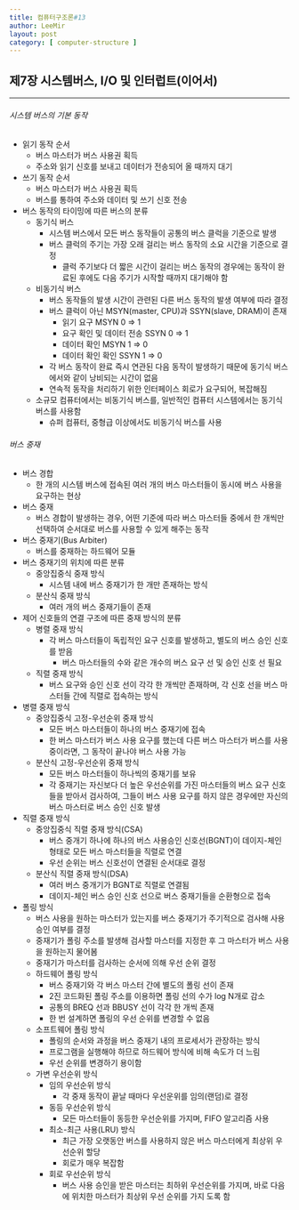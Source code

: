 ```yaml
---
title: 컴퓨터구조론#13
author: LeeMir
layout: post
category: [ computer-structure ]
---
```


## 제7장 시스템버스, I/O 및 인터럽트(이어서)

- - -

###### 시스템 버스의 기본 동작

- 읽기 동작 순서
  - 버스 마스터가 버스 사용권 획득
  - 주소와 읽기 신호를 보내고 데이터가 전송되어 올 때까지 대기
- 쓰기 동작 순서
  - 버스 마스터가 버스 사용권 획득
  - 버스를 통하여 주소와 데이터 및 쓰기 신호 전송
- 버스 동작의 타이밍에 따른 버스의 분류
  - 동기식 버스
    - 시스템 버스에서 모든 버스 동작들이 공통의 버스 클럭을 기준으로 발생
    - 버스 클럭의 주기는 가장 오래 걸리는 버스 동작의 소요 시간을 기준으로 결정
      - 클럭 주기보다 더 짧은 시간이 걸리는 버스 동작의 경우에는 동작이 완료된 후에도 다음 주기가 시작할 때까지 대기해야 함
  - 비동기식 버스
    - 버스 동작들의 발생 시간이 관련된 다른 버스 동작의 발생 여부에 따라 결정
    - 버스 클럭이 아닌 MSYN(master, CPU)과 SSYN(slave, DRAM)이 존재
      - 읽기 요구 MSYN 0 => 1
      - 요구 확인 및 데이터 전송 SSYN 0 => 1
      - 데이터 확인 MSYN 1 => 0
      - 데이터 확인 확인 SSYN 1 => 0
    - 각 버스 동작이 완료 즉시 연관된 다음 동작이 발생하기 때문에 동기식 버스에서와 같이 낭비되는 시간이 없음
    - 연속적 동작을 처리하기 위한 인터페이스 회로가 요구되어, 복잡해짐
  - 소규모 컴퓨터에서는 비동기식 버스를, 일반적인 컴퓨터 시스템에서는 동기식 버스를 사용함
    - 슈퍼 컴퓨터, 중형급 이상에서도 비동기식 버스를 사용



###### 버스 중재

- 버스 경합
  - 한 개의 시스템 버스에 접속된 여러 개의 버스 마스터들이 동시에 버스 사용을 요구하는 현상
- 버스 중재
  - 버스 경합이 발생하는 경우, 어떤 기준에 따라 버스 마스터들 중에서 한 개씩만 선택하여 순서대로 버스를 사용할 수 있게 해주는 동작
- 버스 중재기(Bus Arbiter)
  - 버스를 중재하는 하드웨어 모듈
- 버스 중재기의 위치에 따른 분류
  - 중앙집중식 중재 방식
    - 시스템 내에 버스 중재기가 한 개만 존재하는 방식
  - 분산식 중재 방식
    - 여러 개의 버스 중재기들이 존재
- 제어 신호들의 연결 구조에 따른 중재 방식의 분류
  - 병렬 중재 방식
    - 각 버스 마스터들이 독립적인 요구 신호를 발생하고, 별도의 버스 승인 신호를 받음
      - 버스 마스터들의 수와 같은 개수의 버스 요구 선 및 승인 신호 선 필요
  - 직렬 중재 방식
    - 버스 요구와 승인 신호 선이 각각 한 개씩만 존재하며, 각 신호 선을 버스 마스터들 간에 직렬로 접속하는 방식
- 병렬 중재 방식
  - 중앙집중식 고정-우선순위 중재 방식
    - 모든 버스 마스터들이 하나의 버스 중재기에 접속
    - 한 버스 마스터가 버스 사용 요구를 했는데 다른 버스 마스터가 버스를 사용중이라면, 그 동작이 끝나야 버스 사용 가능
  - 분산식 고정-우선순위 중재 방식
    - 모든 버스 마스터들이 하나씩의 중재기를 보유
    - 각 중재기는 자신보다 더 높은 우선순위를 가진 마스터들의 버스 요구 신호들을 받아서 검사하여, 그들이 버스 사용 요구를 하지 않은 경우에만 자신의 버스 마스터로 버스 승인 신호 발생
- 직렬 중재 방식
  - 중앙집중식 직렬 중재 방식(CSA)
    - 버스 중개기 하나에 하나의 버스 사용승인 신호선(BGNT)이 데이지-체인 형태로 모든 버스 마스터들을 직렬로 연결
    - 우선 순위는 버스 신호선이 연결된 순서대로 결정
  - 분산식 직렬 중재 방식(DSA)
    - 여러 버스 중개기가 BGNT로 직렬로 연결됨
    - 데이지-체인 버스 승인 신호 선으로 버스 중재기들을 순환형으로 접속
- 폴링 방식
  - 버스 사용을 원하는 마스터가 있는지를 버스 중재기가 주기적으로 검사해 사용 승인 여부를 결정
  - 중재기가 폴링 주소를 발생해 검사할 마스터를 지정한 후 그 마스터가 버스 사용을 원하는지 물어봄
  - 중재기가 마스터를 검사하는 순서에 의해 우선 순위 결정
  - 하드웨어 폴링 방식
    - 버스 중재기와 각 버스 마스터 간에 별도의 폴링 선이 존재
    - 2진 코드화된 폴링 주소를 이용하면 폴링 선의 수가 log N개로 감소
    - 공통의 BREQ 선과 BBUSY 선이 각각 한 개씩 존재
    - 한 번 설계하면 폴링의 우선 순위를 변경할 수 없음
  - 소프트웨어 폴링 방식
    - 폴링의 순서와 과정을 버스 중재기 내의 프로세서가 관장하는 방식
    - 프로그램을 실행해야 하므로 하드웨어 방식에 비해 속도가 더 느림
    - 우선 순위를 변경하기 용이함
  - 가변 우선순위 방식
    - 임의 우선순위 방식
      - 각 중재 동작이 끝날 때마다 우선운위를 임의(랜덤)로 결정
    - 동등 우선순위 방식
      - 모든 마스터들이 동등한 우선순위를 가지며, FIFO 알고리즘 사용
    - 최소-최근 사용(LRU) 방식
      - 최근 가장 오랫동안 버스를 사용하지 않은 버스 마스터에게 최상위 우선순위 할당
      - 회로가 매우 복잡함
    - 회로 우선순위 방식
      - 버스 사용 승인을 받은 마스터는 최하위 우선순위를 가지며, 바로 다음에 위치한 마스터가 최상위 우선 순위를 가지	도록 함

